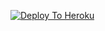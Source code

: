 [![Deploy To Heroku](https://www.herokucdn.com/deploy/button.svg)](https://heroku.com/deploy?template=https://github.com/75atulkumar/drmtxtnewthumb)
